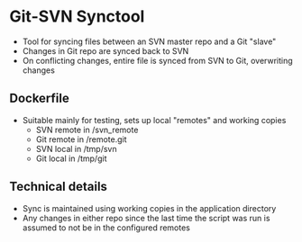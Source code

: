 # Git-SVN Synctool
- Tool for syncing files between an SVN master repo and a Git "slave"
- Changes in Git repo are synced back to SVN
- On conflicting changes, entire file is synced from SVN to Git, overwriting changes

## Dockerfile
- Suitable mainly for testing, sets up local "remotes" and working copies
    - SVN remote in /svn_remote
    - Git remote in /remote.git
    - SVN local in /tmp/svn
    - Git local in /tmp/git

## Technical details
- Sync is maintained using working copies in the application directory
- Any changes in either repo since the last time the script was run is assumed to not be in the configured remotes
